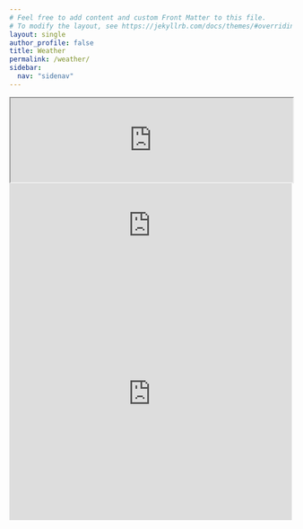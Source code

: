 ```yaml
---
# Feel free to add content and custom Front Matter to this file.
# To modify the layout, see https://jekyllrb.com/docs/themes/#overriding-theme-defaults
layout: single
author_profile: false
title: Weather
permalink: /weather/
sidebar:
  nav: "sidenav"
---
```

<iframe src="https://camsecure.co/httpswebcam/holyhead/hollyhead.html" width="100%"></iframe>
<iframe width="100%" src="https://www.eang.co.uk/_weather_scraper.php" frameborder="0"></iframe>
<iframe width="100%" height="450" src="https://embed.windy.com/embed.html?type=map&location=coordinates&metricRain=default&metricTemp=default&metricWind=default&zoom=11&overlay=wind&product=ukv&level=surface&lat=53.314&lon=-4.617" frameborder="0"></iframe>
